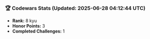 ### 🏆 Codewars Stats (Updated: 2025-06-28 04:12:44 UTC)

- **Rank:** 8 kyu
- **Honor Points:** 3
- **Completed Challenges:** 1
